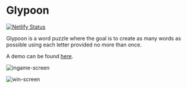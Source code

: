 # Glypoon

[![Netlify Status](https://api.netlify.com/api/v1/badges/c5130167-4b76-4964-815c-6de1d838d166/deploy-status)](https://app.netlify.com/sites/glypoon/deploys)

Glypoon is a word puzzle where the goal is to create as many words as possible using each letter provided no more than once.

A demo can be found [here](https://glypoon.netlify.app).

![ingame-screen](https://user-images.githubusercontent.com/16789070/113514131-cd62bb00-9564-11eb-917b-8a08f3c1c573.png)


![win-screen](https://user-images.githubusercontent.com/16789070/113514093-97bdd200-9564-11eb-818c-68936730f992.png)